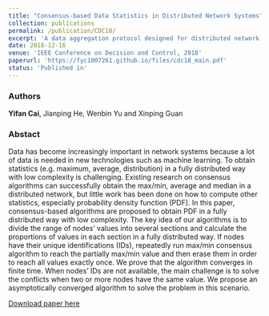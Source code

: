 ```yaml
---
title: "Consensus-based Data Statistics in Distributed Network Systems"
collection: publications
permalink: /publication/CDC18/
excerpt: 'A data aggregation protocol designed for distributed network systems'
date: 2018-12-16
venue: 'IEEE Conference on Decision and Control, 2018'
paperurl: 'https://fyc1007261.github.io/files/cdc18_main.pdf'
status: 'Published in'
---
```



### Authors

**Yifan Cai**, Jianping He, Wenbin Yu and Xinping Guan



### Abstact

Data has become increasingly important in network systems because a lot of data is needed in new technologies such as machine learning. To obtain statistics (e.g. maximum, average, distribution) in a fully distributed way with low complexity is challenging. Existing research on consensus algorithms can successfully obtain the max/min, average and median in a distributed network, but little work has been done on how to compute other statistics, especially probability density function (PDF). In this paper, consensus-based algorithms are proposed to obtain PDF in a fully distributed way with low complexity. The key idea of our algorithms is to divide the range of nodes’ values into several sections and calculate the proportions of values in each section in a fully distributed way. If nodes have their unique identifications (IDs), repeatedly run max/min consensus algorithm to reach the partially max/min value and then erase them in order to reach all values exactly once. We prove that the algorithm converges in finite time. When nodes’ IDs are not available, the main challenge is to solve the conflicts when two or more nodes have the same value. We propose an asymptotically converged algorithm to solve the problem in this scenario.

[Download paper here](https://fyc1007261.github.io/files/cdc18_main.pdf)

